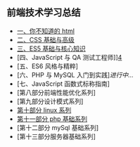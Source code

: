 ## 前端技术学习总结

- [一、你不知道的 html][1]
- [二、CSS 基础与高级][2]
- [三、ES5 基础与核心知识][3]
- [四、JavaScript 与 QA 测试工程师]][4]
- [五、ES6 风格与精粹]
- [六、PHP 与 MySQL 入门到实践]_进行中..._
- [七、JavaScript 函数式标称指南]
- [第八部分前端性能优化系列]
- [第九部分设计模式系列]
- [第十部分 linux 系列][10]
- [第十一部分 php 基础系列][11]
- [第十二部分 mySql 基础系列]
- [第十三部分服务器基础系列]

[1]: https://github.com/4sean/4sean.github.io/tree/master/pages/html/index.md
[2]: https://github.com/4sean/4sean.github.io/tree/master/pages/css/index.md
[3]: https://github.com/4sean/4sean.github.io/tree/master/pages/css/index.md
[4]: https://github.com/4sean/4sean.github.io/tree/master/pages/css/index.md
[10]: https://github.com/4sean/4sean.github.io/tree/master/pages/css/index.md
[11]: https://github.com/4sean/4sean.github.io/tree/master/pages/css/index.md
